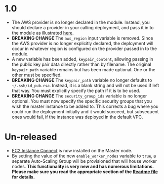 # 1.0

- The AWS provider is no longer declared in the module. Instead, you should declare a provider in your calling deployment, and pass it in to the module as illustrated [here](https://www.terraform.io/docs/configuration/modules.html#passing-providers-explicitly).
- **BREAKING CHANGE** The `aws_region` input variable is removed. Since the AWS provider is no longer explicitly declared, the deployment will occur in whatever region is configured on the provider passed in to the module.
- A new variable has been added, `keypair_content`, allowing passing in the public key pair data directly rather than by filename. The original `keypair_path` variable remains but has been made optional. One or the other must be specified.
- **BREAKING CHANGE** The `keypair_path` variable no longer defaults to `~/.ssh/id_pub.rsa`. Instead, it is a blank string and will not be used if left that way. You must explicitly specify the path if it is to be used.
- **BREAKING CHANGE** The `security_group_ids` variable is no longer optional. You must now specify the specific security groups that you wish the master instance to be added to. This corrects a bug where you could run the deployment initially and it would succeed, but subsequent ones would fail, if the instance was deployed in the default VPC.

# Un-released

- [EC2 Instance Connect](https://docs.aws.amazon.com/AWSEC2/latest/UserGuide/Connect-using-EC2-Instance-Connect.html) is now installed on the Master node.
- By setting the value of the new `enable_worker_nodes` variable to `true`, a separate Auto-Scaling Group will be provisioned that will house worker nodes. **This functionality is very new and has numerous limitations. Please make sure you read the appropriate section of the [Readme file](README.md#Worker-Node-Autoscaling-Group-Feature) for details.**